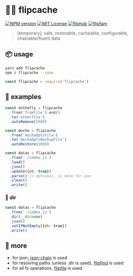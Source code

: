 # 💾💸 flipcache


[![NPM version][flipcache-image]][flipcache-url]
[![MIT License][license-image]][license-url]
[![fliphub][gitter-badge]][gitter-url]
[![flipfam][flipfam-image]][flipfam-url]

[flipcache-image]: https://img.shields.io/npm/v/flipcache.svg
[flipcache-url]: https://npmjs.org/package/flipcache
[license-image]: http://img.shields.io/badge/license-MIT-blue.svg?style=flat
[license-url]: https://spdx.org/licenses/MIT
[gitter-badge]: https://img.shields.io/gitter/room/fliphub/pink.svg
[gitter-url]: https://gitter.im/fliphub/Lobby
[flipfam-image]: https://img.shields.io/badge/%F0%9F%8F%97%20%F0%9F%92%A0-flipfam-9659F7.svg
[flipfam-url]: https://www.npmjs.com/package/flipfam

> [temporary], safe, restorable, cacheable, configurable, chainable/fluent data

## 📦 usage
```bash
yarn add flipcache
npm i flipcache --save
```

```js
const flipcache = require('flipcache')
```

## 📘 examples

```js
const onthefly = flipcache
  .from('fromfile').end()
  .to('otherfile')
  .autoRemove(2000)
```

```js
const mocha = flipcache
  .from('mochaOptsFile')
  .to('mochaOptsBackupFile')
  .autoRestore(2000)
```

```js
const datas = flipcache
  .from('./index.js')
  .load()
  .json()
  .update({eh: true})
  .parse() // optional, is done for you
  .clean()
  .write()
```

### 👣 dir

```js
const datas = flipcache
  .from('./index.js')
  .dir(__dirname)
  .json()
  .setIfNotEmpty({eh: true})
  .write()
```

## 🔗 more
- for json, [json-chain][json-chain] is used
- for resolving paths (unless .dir is used), [flipfind][flipfind] is used
- for all fs operations, [flipfile][flipfile] is used

[json-chain]: https://www.npmjs.com/package/json-chain
[flipfind]: https://www.npmjs.com/package/flipfind
[flipfile]: https://www.npmjs.com/package/flipfile
